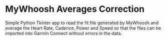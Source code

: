 # MyWhoosh Averages Correction
Simple Python Tkinter app to read the fit file generated by MyWhoosh and average the Heart Rate, Cadence, Power and Speed so that the files can be imported into Garmin Connect without errors in the data.

